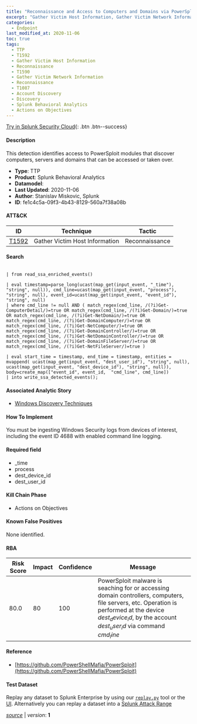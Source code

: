 ```yaml
---
title: "Reconnaissance and Access to Computers and Domains via PowerSploit modules"
excerpt: "Gather Victim Host Information, Gather Victim Network Information, Account Discovery"
categories:
  - Endpoint
last_modified_at: 2020-11-06
toc: true
tags:
  - TTP
  - T1592
  - Gather Victim Host Information
  - Reconnaissance
  - T1590
  - Gather Victim Network Information
  - Reconnaissance
  - T1087
  - Account Discovery
  - Discovery
  - Splunk Behavioral Analytics
  - Actions on Objectives
---
```




[Try in Splunk Security Cloud](https://www.splunk.com/en_us/cyber-security.html){: .btn .btn--success}

#### Description

This detection identifies access to PowerSploit modules that discover computers, servers and domains that can be accessed or taken over.

- **Type**: TTP
- **Product**: Splunk Behavioral Analytics
- **Datamodel**: 
- **Last Updated**: 2020-11-06
- **Author**: Stanislav Miskovic, Splunk
- **ID**: fe1c4c5a-09f3-4b43-8129-560a7f38a08b


#### ATT&CK

| ID          | Technique   | Tactic       |
| ----------- | ----------- |--------------|
| [T1592](https://attack.mitre.org/techniques/T1592/) | Gather Victim Host Information | Reconnaissance || [T1590](https://attack.mitre.org/techniques/T1590/) | Gather Victim Network Information | Reconnaissance || [T1087](https://attack.mitre.org/techniques/T1087/) | Account Discovery | Discovery |


#### Search

```

| from read_ssa_enriched_events()

| eval timestamp=parse_long(ucast(map_get(input_event, "_time"), "string", null)), cmd_line=ucast(map_get(input_event, "process"), "string", null), event_id=ucast(map_get(input_event, "event_id"), "string", null) 
| where cmd_line != null AND ( match_regex(cmd_line, /(?i)Get-ComputerDetail/)=true OR match_regex(cmd_line, /(?i)Get-Domain/)=true OR match_regex(cmd_line, /(?i)Get-NetDomain/)=true OR match_regex(cmd_line, /(?i)Get-DomainComputer/)=true OR match_regex(cmd_line, /(?i)Get-NetComputer/)=true OR match_regex(cmd_line, /(?i)Get-DomainController/)=true OR match_regex(cmd_line, /(?i)Get-NetDomainController/)=true OR match_regex(cmd_line, /(?i)Get-DomainFileServer/)=true OR match_regex(cmd_line, /(?i)Get-NetFileServer/)=true )

| eval start_time = timestamp, end_time = timestamp, entities = mvappend( ucast(map_get(input_event, "dest_user_id"), "string", null), ucast(map_get(input_event, "dest_device_id"), "string", null)), body=create_map(["event_id", event_id,  "cmd_line", cmd_line]) 
| into write_ssa_detected_events();
```

#### Associated Analytic Story
* [Windows Discovery Techniques](/stories/windows_discovery_techniques)


#### How To Implement
You must be ingesting Windows Security logs from devices of interest, including the event ID 4688 with enabled command line logging.

#### Required field
* _time
* process
* dest_device_id
* dest_user_id


#### Kill Chain Phase
* Actions on Objectives


#### Known False Positives
None identified.



#### RBA

| Risk Score  | Impact      | Confidence   | Message      |
| ----------- | ----------- |--------------|--------------|
| 80.0 | 80 | 100 | PowerSploit malware is seaching for or accessing domain controllers, computers, file servers, etc. Operation is performed at the device $dest_device_id$, by the account $dest_user_id$ via command $cmd_line$ |



#### Reference

* [https://github.com/PowerShellMafia/PowerSploit](https://github.com/PowerShellMafia/PowerSploit)



#### Test Dataset
Replay any dataset to Splunk Enterprise by using our [`replay.py`](https://github.com/splunk/attack_data#using-replaypy) tool or the [UI](https://github.com/splunk/attack_data#using-ui).
Alternatively you can replay a dataset into a [Splunk Attack Range](https://github.com/splunk/attack_range#replay-dumps-into-attack-range-splunk-server)




[*source*](https://github.com/splunk/security_content/tree/develop/detections/endpoint/reconnaissance_and_access_to_computers_and_domains_via_powersploit_modules.yml) \| *version*: **1**